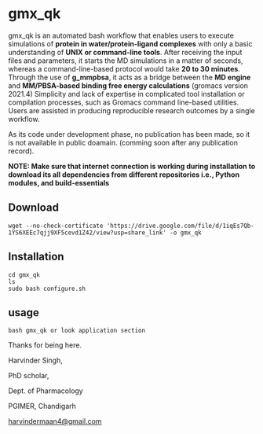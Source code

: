 # gmx_qk
gmx_qk is an automated bash workflow that enables users to execute simulations of **protein in water/protein-ligand complexes** with only a basic understanding of **UNIX or command-line tools**.
After receiving the input files and parameters, it starts the MD simulations in a matter of seconds, whereas a command-line-based protocol would take **20 to 30 minutes**.
Through the use of **g_mmpbsa**, it acts as a bridge between the **MD engine** and **MM/PBSA-based binding free energy calculations** (gromacs version 2021.4)
Simplicity and lack of expertise in complicated tool installation or compilation processes, such as Gromacs command line-based utilities.
Users are assisted in producing reproducible research outcomes by a single workflow.
  
As its code under development phase, no publication has been made, so it is not available in public doamain. (comming soon after any publication record).


**NOTE: Make sure that internet connection is working during installation to download its all dependencies from different repositories i.e., Python modules, and build-essentials**
## Download
	wget --no-check-certificate 'https://drive.google.com/file/d/1iqEs7Qb-1YS6XEEc7qjj9XF5cevd1Z42/view?usp=share_link' -o gmx_qk
## Installation
	cd gmx_qk
	ls
	sudo bash configure.sh
## usage
	bash gmx_qk or look application section 

Thanks for being here.

Harvinder Singh,
		
PhD scholar,

Dept. of Pharmacology

PGIMER, Chandigarh

harvindermaan4@gmail.com
